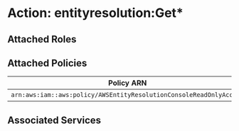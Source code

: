 # Action: entityresolution:Get*

## Attached Roles

## Attached Policies

| Policy ARN | Policy Name |
|------------|-------------|
| `arn:aws:iam::aws:policy/AWSEntityResolutionConsoleReadOnlyAccess` | [AWSEntityResolutionConsoleReadOnlyAccess](../policies.md#awsentityresolutionconsolereadonlyaccess) |

## Associated Services

